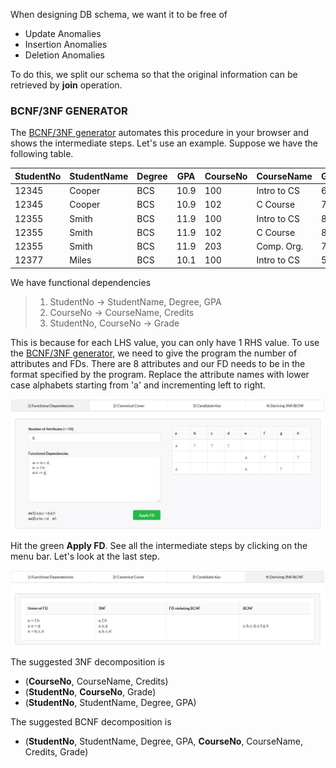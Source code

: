 When designing DB schema, we want it to be free of
* Update Anomalies
* Insertion Anomalies
* Deletion Anomalies

To do this, we split our schema so that the original information can be retrieved by **join** operation.

### BCNF/3NF GENERATOR
The [BCNF/3NF generator](https://kearychang.github.io/BCNF-3NFgenerator/) automates this procedure in your browser and shows the intermediate steps.
Let's use an example. Suppose we have the following table.

| StudentNo | StudentName | Degree | GPA  | CourseNo | CourseName  | Grade   | Credits |
|-----------|-------------|--------|------|----------|-------------|---------|---------|
| 12345     | Cooper      | BCS    | 10.9 | 100      | Intro to CS | 69      | 3       |
| 12345     | Cooper      | BCS    | 10.9 | 102      | C Course    | 78      | 3       |
| 12355     | Smith       | BCS    | 11.9 | 100      | Intro to CS | 85      | 3       |
| 12355     | Smith       | BCS    | 11.9 | 102      | C Course    | 86      | 3       |
| 12355     | Smith       | BCS    | 11.9 | 203      | Comp. Org.  | 72      | 3       |
| 12377     | Miles       | BCS    | 10.1 | 100      | Intro to CS | 57      | 3       |

We have functional dependencies
>1) StudentNo -> StudentName, Degree, GPA
>2) CourseNo -> CourseName, Credits
>3) StudentNo, CourseNo -> Grade

This is because for each LHS value, you can only have 1 RHS value.
To use the [BCNF/3NF generator](https://kearychang.github.io/BCNF-3NFgenerator/), we need to give the program the number of attributes and FDs.
There are 8 attributes and our FD needs to be in the format specified by the program.
Replace the attribute names with lower case alphabets starting from 'a' and incrementing left to right.

![alt text](https://raw.githubusercontent.com/kearychang/BCNF-3NFgenerator/master/3nf-bcnf-form.JPG)

Hit the green **Apply FD**. See all the intermediate steps by clicking on the menu bar.
Let's look at the last step.

![alt text](https://raw.githubusercontent.com/kearychang/BCNF-3NFgenerator/master/3nf-bcnf-form2.JPG)

The suggested 3NF decomposition is 
* (**CourseNo**, CourseName, Credits)
* (**StudentNo**, **CourseNo**, Grade)
* (**StudentNo**, StudentName, Degree, GPA)

The suggested BCNF decomposition is
* (**StudentNo**, StudentName, Degree, GPA, **CourseNo**, CourseName, Credits, Grade)
